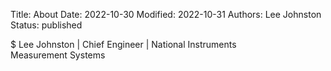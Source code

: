 Title: About
Date: 2022-10-30
Modified: 2022-10-31
Authors: Lee Johnston
Status: published

$ Lee Johnston | Chief Engineer | National Instruments  
Measurement Systems
